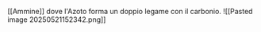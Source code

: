[[Ammine]] dove l'Azoto forma un doppio legame con il carbonio.
![[Pasted image 20250521152342.png]]